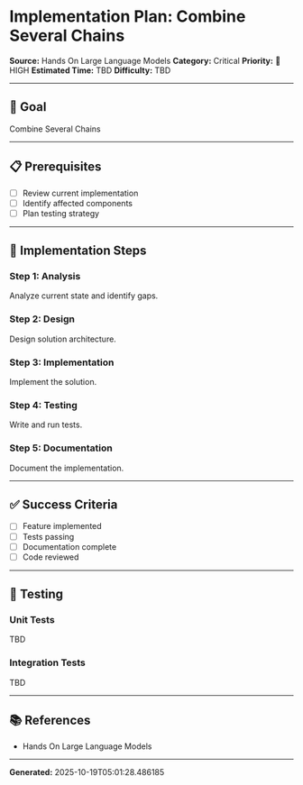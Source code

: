 # Implementation Plan: Combine Several Chains

**Source:** Hands On Large Language Models
**Category:** Critical
**Priority:** 🔴 HIGH
**Estimated Time:** TBD
**Difficulty:** TBD

---

## 🎯 Goal

Combine Several Chains

---

## 📋 Prerequisites

- [ ] Review current implementation
- [ ] Identify affected components
- [ ] Plan testing strategy

---

## 🔧 Implementation Steps

### Step 1: Analysis

Analyze current state and identify gaps.

### Step 2: Design

Design solution architecture.

### Step 3: Implementation

Implement the solution.

### Step 4: Testing

Write and run tests.

### Step 5: Documentation

Document the implementation.

---

## ✅ Success Criteria

- [ ] Feature implemented
- [ ] Tests passing
- [ ] Documentation complete
- [ ] Code reviewed

---

## 🧪 Testing

### Unit Tests

TBD

### Integration Tests

TBD

---

## 📚 References

- Hands On Large Language Models

---

**Generated:** 2025-10-19T05:01:28.486185
